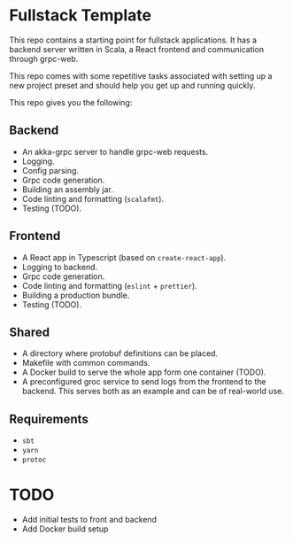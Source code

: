 # Fullstack Template

This repo contains a starting point for fullstack applications.
It has a backend server written in Scala, a React frontend and communication through grpc-web.

This repo comes with some repetitive tasks associated with setting up a new project preset and should help you get
up and running quickly.

This repo gives you the following:

## Backend

* An akka-grpc server to handle grpc-web requests.
* Logging.
* Config parsing.
* Grpc code generation.
* Building an assembly jar.
* Code linting and formatting (`scalafmt`).
* Testing (TODO).

## Frontend

* A React app in Typescript (based on `create-react-app`).
* Logging to backend.
* Grpc code generation.
* Code linting and formatting (`eslint` + `prettier`).
* Building a production bundle.
* Testing (TODO).

## Shared

* A directory where protobuf definitions can be placed.
* Makefile with common commands.
* A Docker build to serve the whole app form one container (TODO).
* A preconfigured groc service to send logs from the frontend to the backend. This serves both as an example and can be of real-world use.

## Requirements

* `sbt`
* `yarn`
* `protoc`

# TODO

* Add initial tests to front and backend
* Add Docker build setup

